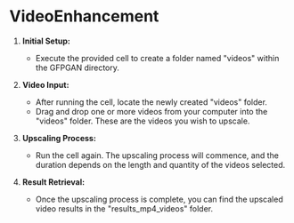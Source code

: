 # VideoEnhancement

1. **Initial Setup:**
   - Execute the provided cell to create a folder named "videos" within the GFPGAN directory.

2. **Video Input:**
   - After running the cell, locate the newly created "videos" folder.
   - Drag and drop one or more videos from your computer into the "videos" folder. These are the videos you wish to upscale.

3. **Upscaling Process:**
   - Run the cell again. The upscaling process will commence, and the duration depends on the length and quantity of the videos selected.

4. **Result Retrieval:**
   - Once the upscaling process is complete, you can find the upscaled video results in the "results_mp4_videos" folder.


